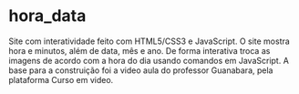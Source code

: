 # hora_data
Site com interatividade feito com HTML5/CSS3 e JavaScript. O site mostra hora e minutos, além de data, mês e ano. De forma interativa troca as imagens 
de acordo com a hora do dia usando comandos em JavaScript.
A base para a construição foi a video aula do professor Guanabara, pela plataforma Curso em video.
